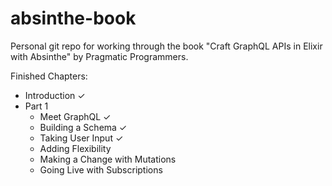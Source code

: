 # absinthe-book

Personal git repo for working through the book "Craft GraphQL APIs in Elixir with Absinthe" by Pragmatic Programmers.

Finished Chapters:

 * Introduction ✓
 * Part 1 
   * Meet GraphQL ✓
   * Building a Schema ✓
   * Taking User Input ✓
   * Adding Flexibility
   * Making a Change with Mutations
   * Going Live with Subscriptions